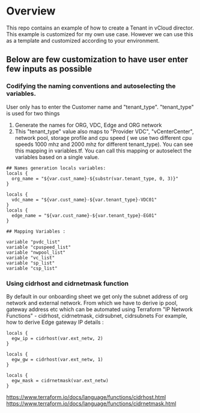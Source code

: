 # Overview
This repo contains an example of how to create a Tenant in vCloud director. This example is customized for my own use case. However we can use this as a template and customized according to your environment.

## Below are few customization to have user enter few inputs as possible

### Codifying the naming conventions and autoselecting the variables.
User only has to enter the Customer name and "tenant_type". "tenant_type" is used for two things 
1. Generate the names for ORG, VDC, Edge and ORG network
2. This "tenant_type" value also maps to   "Provider VDC", "vCenterCenter", network pool, storage profile and cpu speed ( we use two different cpu speeds 1000 mhz and 2000 mhz for different tenant_type). You can see this mapping in variables.tf. You can call this mapping or autoselect the variables based on a single value.

````
## Names generation locals variables:
locals {
  org_name = "${var.cust_name}-${substr(var.tenant_type, 0, 3)}"
}

locals {
  vdc_name = "${var.cust_name}-${var.tenant_type}-VDC01"
}
locals {
  edge_name = "${var.cust_name}-${var.tenant_type}-EG01"
}

## Mapping Variables :

variable "pvdc_list"
variable "cpuspeed_list" 
variable "nwpool_list" 
variable "vc_list"
variable "sp_list" 
variable "csp_list"
```` 
### Using cidrhost and cidrnetmask function
By default in our onboarding sheet we get only the subnet address of org network and external network. From which we have to derive ip pool, gateway address etc which can be automated using Terraform "IP Network Functions" - cidrhost, cidrnetmask, cidrsubnet, cidrsubnets
For example, how to derive Edge gateway IP details :
```
locals {
  egw_ip = cidrhost(var.ext_netw, 2)
}

locals {
  egw_gw = cidrhost(var.ext_netw, 1)
}

locals {
  egw_mask = cidrnetmask(var.ext_netw)
}
```
https://www.terraform.io/docs/language/functions/cidrhost.html
https://www.terraform.io/docs/language/functions/cidrnetmask.html

